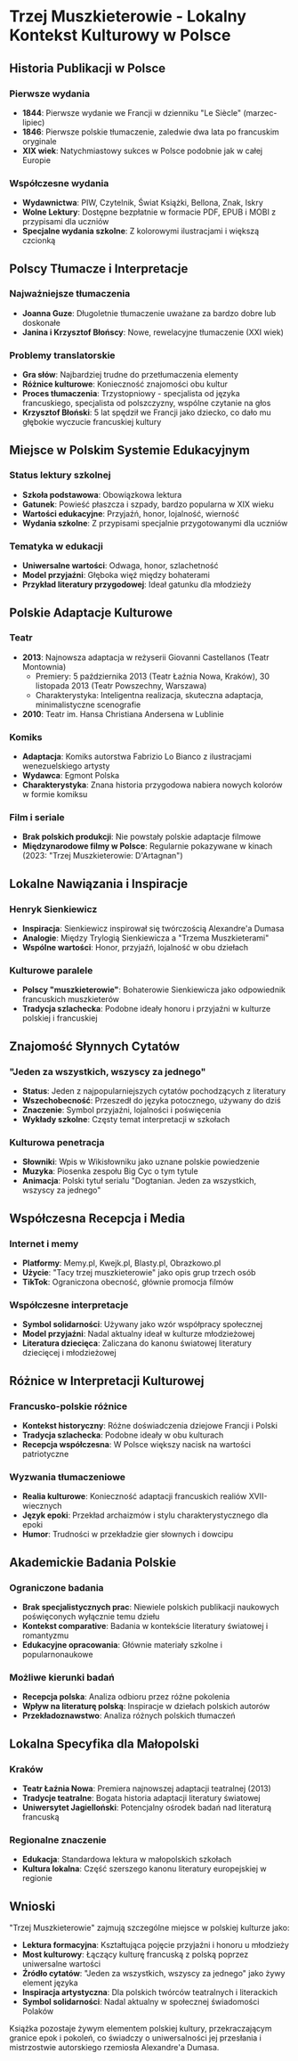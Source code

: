 # Trzej Muszkieterowie - Lokalny Kontekst Kulturowy w Polsce

## Historia Publikacji w Polsce

### Pierwsze wydania
- **1844**: Pierwsze wydanie we Francji w dzienniku "Le Siècle" (marzec-lipiec)
- **1846**: Pierwsze polskie tłumaczenie, zaledwie dwa lata po francuskim oryginale
- **XIX wiek**: Natychmiastowy sukces w Polsce podobnie jak w całej Europie

### Współczesne wydania
- **Wydawnictwa**: PIW, Czytelnik, Świat Książki, Bellona, Znak, Iskry
- **Wolne Lektury**: Dostępne bezpłatnie w formacie PDF, EPUB i MOBI z przypisami dla uczniów
- **Specjalne wydania szkolne**: Z kolorowymi ilustracjami i większą czcionką

## Polscy Tłumacze i Interpretacje

### Najważniejsze tłumaczenia
- **Joanna Guze**: Długoletnie tłumaczenie uważane za bardzo dobre lub doskonałe
- **Janina i Krzysztof Błońscy**: Nowe, rewelacyjne tłumaczenie (XXI wiek)

### Problemy translatorskie
- **Gra słów**: Najbardziej trudne do przetłumaczenia elementy
- **Różnice kulturowe**: Konieczność znajomości obu kultur
- **Proces tłumaczenia**: Trzystopniowy - specjalista od języka francuskiego, specjalista od polszczyzny, wspólne czytanie na głos
- **Krzysztof Błoński**: 5 lat spędził we Francji jako dziecko, co dało mu głębokie wyczucie francuskiej kultury

## Miejsce w Polskim Systemie Edukacyjnym

### Status lektury szkolnej
- **Szkoła podstawowa**: Obowiązkowa lektura
- **Gatunek**: Powieść płaszcza i szpady, bardzo popularna w XIX wieku
- **Wartości edukacyjne**: Przyjaźń, honor, lojalność, wierność
- **Wydania szkolne**: Z przypisami specjalnie przygotowanymi dla uczniów

### Tematyka w edukacji
- **Uniwersalne wartości**: Odwaga, honor, szlachetność
- **Model przyjaźni**: Głęboka więź między bohaterami
- **Przykład literatury przygodowej**: Ideał gatunku dla młodzieży

## Polskie Adaptacje Kulturowe

### Teatr
- **2013**: Najnowsza adaptacja w reżyserii Giovanni Castellanos (Teatr Montownia)
  - Premiery: 5 października 2013 (Teatr Łaźnia Nowa, Kraków), 30 listopada 2013 (Teatr Powszechny, Warszawa)
  - Charakterystyka: Inteligentna realizacja, skuteczna adaptacja, minimalistyczne scenografie
- **2010**: Teatr im. Hansa Christiana Andersena w Lublinie

### Komiks
- **Adaptacja**: Komiks autorstwa Fabrizio Lo Bianco z ilustracjami wenezuelskiego artysty
- **Wydawca**: Egmont Polska
- **Charakterystyka**: Znana historia przygodowa nabiera nowych kolorów w formie komiksu

### Film i seriale
- **Brak polskich produkcji**: Nie powstały polskie adaptacje filmowe
- **Międzynarodowe filmy w Polsce**: Regularnie pokazywane w kinach (2023: "Trzej Muszkieterowie: D'Artagnan")

## Lokalne Nawiązania i Inspiracje

### Henryk Sienkiewicz
- **Inspiracja**: Sienkiewicz inspirował się twórczością Alexandre'a Dumasa
- **Analogie**: Między Trylogią Sienkiewicza a "Trzema Muszkieterami"
- **Wspólne wartości**: Honor, przyjaźń, lojalność w obu dziełach

### Kulturowe paralele
- **Polscy "muszkieterowie"**: Bohaterowie Sienkiewicza jako odpowiednik francuskich muszkieterów
- **Tradycja szlachecka**: Podobne ideały honoru i przyjaźni w kulturze polskiej i francuskiej

## Znajomość Słynnych Cytatów

### "Jeden za wszystkich, wszyscy za jednego"
- **Status**: Jeden z najpopularniejszych cytatów pochodzących z literatury
- **Wszechobecność**: Przeszedł do języka potocznego, używany do dziś
- **Znaczenie**: Symbol przyjaźni, lojalności i poświęcenia
- **Wykłady szkolne**: Częsty temat interpretacji w szkołach

### Kulturowa penetracja
- **Słowniki**: Wpis w Wikisłowniku jako uznane polskie powiedzenie
- **Muzyka**: Piosenka zespołu Big Cyc o tym tytule
- **Animacja**: Polski tytuł serialu "Dogtanian. Jeden za wszystkich, wszyscy za jednego"

## Współczesna Recepcja i Media

### Internet i memy
- **Platformy**: Memy.pl, Kwejk.pl, Blasty.pl, Obrazkowo.pl
- **Użycie**: "Tacy trzej muszkieterowie" jako opis grup trzech osób
- **TikTok**: Ograniczona obecność, głównie promocja filmów

### Współczesne interpretacje
- **Symbol solidarności**: Używany jako wzór współpracy społecznej
- **Model przyjaźni**: Nadal aktualny ideał w kulturze młodzieżowej
- **Literatura dziecięca**: Zaliczana do kanonu światowej literatury dziecięcej i młodzieżowej

## Różnice w Interpretacji Kulturowej

### Francusko-polskie różnice
- **Kontekst historyczny**: Różne doświadczenia dziejowe Francji i Polski
- **Tradycja szlachecka**: Podobne ideały w obu kulturach
- **Recepcja współczesna**: W Polsce większy nacisk na wartości patriotyczne

### Wyzwania tłumaczeniowe
- **Realia kulturowe**: Konieczność adaptacji francuskich realiów XVII-wiecznych
- **Język epoki**: Przekład archaizmów i stylu charakterystycznego dla epoki
- **Humor**: Trudności w przekładzie gier słownych i dowcipu

## Akademickie Badania Polskie

### Ograniczone badania
- **Brak specjalistycznych prac**: Niewiele polskich publikacji naukowych poświęconych wyłącznie temu dziełu
- **Kontekst comparative**: Badania w kontekście literatury światowej i romantyzmu
- **Edukacyjne opracowania**: Głównie materiały szkolne i popularnonaukowe

### Możliwe kierunki badań
- **Recepcja polska**: Analiza odbioru przez różne pokolenia
- **Wpływ na literaturę polską**: Inspiracje w dziełach polskich autorów
- **Przekładoznawstwo**: Analiza różnych polskich tłumaczeń

## Lokalna Specyfika dla Małopolski

### Kraków
- **Teatr Łaźnia Nowa**: Premiera najnowszej adaptacji teatralnej (2013)
- **Tradycje teatralne**: Bogata historia adaptacji literatury światowej
- **Uniwersytet Jagielloński**: Potencjalny ośrodek badań nad literaturą francuską

### Regionalne znaczenie
- **Edukacja**: Standardowa lektura w małopolskich szkołach
- **Kultura lokalna**: Część szerszego kanonu literatury europejskiej w regionie

## Wnioski

"Trzej Muszkieterowie" zajmują szczególne miejsce w polskiej kulturze jako:
- **Lektura formacyjna**: Kształtująca pojęcie przyjaźni i honoru u młodzieży
- **Most kulturowy**: Łączący kulturę francuską z polską poprzez uniwersalne wartości
- **Źródło cytatów**: "Jeden za wszystkich, wszyscy za jednego" jako żywy element języka
- **Inspiracja artystyczna**: Dla polskich twórców teatralnych i literackich
- **Symbol solidarności**: Nadal aktualny w społecznej świadomości Polaków

Książka pozostaje żywym elementem polskiej kultury, przekraczającym granice epok i pokoleń, co świadczy o uniwersalności jej przesłania i mistrzostwie autorskiego rzemiosła Alexandre'a Dumasa.